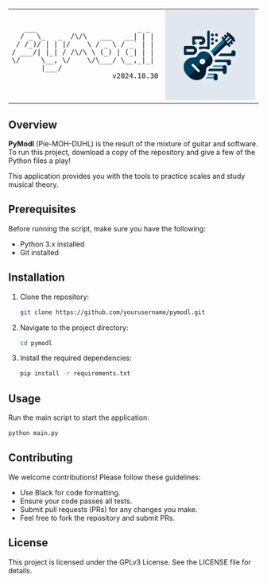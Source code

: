 <div align="center">
  <table>
    <tr>
      <td>
        <pre>
   ___                        _ _ 
  / _ \_   _  /\/\   ___   __| | |
 / /_)/ | | |/    \ / _ \ / _` | |
/ ___/| |_| / /\/\ \ (_) | (_| | |
\/     \__, \/    \/\___/ \__,_|_|
       |___/
                        v2024.10.30
        </pre>
      </td>
      <td>
        <img src="./resources/img/pymodl1.jpeg" alt="PyModl" style="width: 200px; height: auto;">
      </td>
    </tr>
  </table>
</div>

## Overview

**PyModl** (Pie-MOH-DUHL) is the result of the mixture of guitar and software. To run this project, download a copy of the repository and give a few of the Python files a play!

This application provides you with the tools to practice scales and study musical theory.

## Prerequisites

Before running the script, make sure you have the following:

- Python 3.x installed
- Git installed

## Installation

1. Clone the repository:
    ```bash
    git clone https://github.com/yourusername/pymodl.git
    ```
2. Navigate to the project directory:
    ```bash
    cd pymodl
    ```
3. Install the required dependencies:
    ```bash
    pip install -r requirements.txt
    ```

## Usage

Run the main script to start the application:
```bash
python main.py
```

## Contributing

We welcome contributions! Please follow these guidelines:

- Use Black for code formatting.
- Ensure your code passes all tests.
- Submit pull requests (PRs) for any changes you make.
- Feel free to fork the repository and submit PRs.

## License

This project is licensed under the GPLv3 License. See the LICENSE file for details.